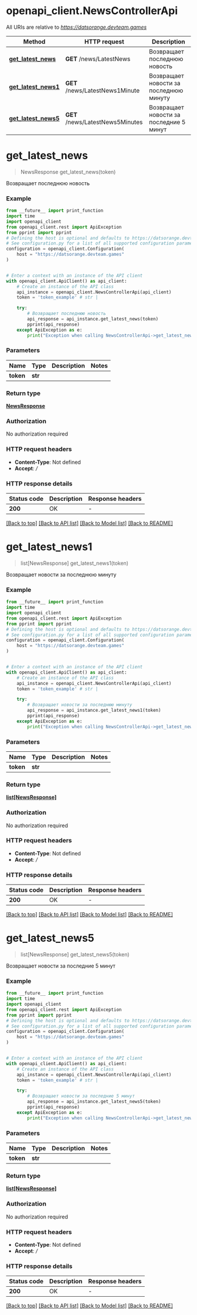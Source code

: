 # openapi_client.NewsControllerApi

All URIs are relative to *https://datsorange.devteam.games*

Method | HTTP request | Description
------------- | ------------- | -------------
[**get_latest_news**](NewsControllerApi.md#get_latest_news) | **GET** /news/LatestNews | Возвращает последнюю новость
[**get_latest_news1**](NewsControllerApi.md#get_latest_news1) | **GET** /news/LatestNews1Minute | Возвращает новости за последнюю минуту
[**get_latest_news5**](NewsControllerApi.md#get_latest_news5) | **GET** /news/LatestNews5Minutes | Возвращает новости за последние 5 минут


# **get_latest_news**
> NewsResponse get_latest_news(token)

Возвращает последнюю новость

### Example

```python
from __future__ import print_function
import time
import openapi_client
from openapi_client.rest import ApiException
from pprint import pprint
# Defining the host is optional and defaults to https://datsorange.devteam.games
# See configuration.py for a list of all supported configuration parameters.
configuration = openapi_client.Configuration(
    host = "https://datsorange.devteam.games"
)


# Enter a context with an instance of the API client
with openapi_client.ApiClient() as api_client:
    # Create an instance of the API class
    api_instance = openapi_client.NewsControllerApi(api_client)
    token = 'token_example' # str | 

    try:
        # Возвращает последнюю новость
        api_response = api_instance.get_latest_news(token)
        pprint(api_response)
    except ApiException as e:
        print("Exception when calling NewsControllerApi->get_latest_news: %s\n" % e)
```

### Parameters

Name | Type | Description  | Notes
------------- | ------------- | ------------- | -------------
 **token** | **str**|  | 

### Return type

[**NewsResponse**](NewsResponse.md)

### Authorization

No authorization required

### HTTP request headers

 - **Content-Type**: Not defined
 - **Accept**: */*

### HTTP response details
| Status code | Description | Response headers |
|-------------|-------------|------------------|
**200** | OK |  -  |

[[Back to top]](#) [[Back to API list]](../README.md#documentation-for-api-endpoints) [[Back to Model list]](../README.md#documentation-for-models) [[Back to README]](../README.md)

# **get_latest_news1**
> list[NewsResponse] get_latest_news1(token)

Возвращает новости за последнюю минуту

### Example

```python
from __future__ import print_function
import time
import openapi_client
from openapi_client.rest import ApiException
from pprint import pprint
# Defining the host is optional and defaults to https://datsorange.devteam.games
# See configuration.py for a list of all supported configuration parameters.
configuration = openapi_client.Configuration(
    host = "https://datsorange.devteam.games"
)


# Enter a context with an instance of the API client
with openapi_client.ApiClient() as api_client:
    # Create an instance of the API class
    api_instance = openapi_client.NewsControllerApi(api_client)
    token = 'token_example' # str | 

    try:
        # Возвращает новости за последнюю минуту
        api_response = api_instance.get_latest_news1(token)
        pprint(api_response)
    except ApiException as e:
        print("Exception when calling NewsControllerApi->get_latest_news1: %s\n" % e)
```

### Parameters

Name | Type | Description  | Notes
------------- | ------------- | ------------- | -------------
 **token** | **str**|  | 

### Return type

[**list[NewsResponse]**](NewsResponse.md)

### Authorization

No authorization required

### HTTP request headers

 - **Content-Type**: Not defined
 - **Accept**: */*

### HTTP response details
| Status code | Description | Response headers |
|-------------|-------------|------------------|
**200** | OK |  -  |

[[Back to top]](#) [[Back to API list]](../README.md#documentation-for-api-endpoints) [[Back to Model list]](../README.md#documentation-for-models) [[Back to README]](../README.md)

# **get_latest_news5**
> list[NewsResponse] get_latest_news5(token)

Возвращает новости за последние 5 минут

### Example

```python
from __future__ import print_function
import time
import openapi_client
from openapi_client.rest import ApiException
from pprint import pprint
# Defining the host is optional and defaults to https://datsorange.devteam.games
# See configuration.py for a list of all supported configuration parameters.
configuration = openapi_client.Configuration(
    host = "https://datsorange.devteam.games"
)


# Enter a context with an instance of the API client
with openapi_client.ApiClient() as api_client:
    # Create an instance of the API class
    api_instance = openapi_client.NewsControllerApi(api_client)
    token = 'token_example' # str | 

    try:
        # Возвращает новости за последние 5 минут
        api_response = api_instance.get_latest_news5(token)
        pprint(api_response)
    except ApiException as e:
        print("Exception when calling NewsControllerApi->get_latest_news5: %s\n" % e)
```

### Parameters

Name | Type | Description  | Notes
------------- | ------------- | ------------- | -------------
 **token** | **str**|  | 

### Return type

[**list[NewsResponse]**](NewsResponse.md)

### Authorization

No authorization required

### HTTP request headers

 - **Content-Type**: Not defined
 - **Accept**: */*

### HTTP response details
| Status code | Description | Response headers |
|-------------|-------------|------------------|
**200** | OK |  -  |

[[Back to top]](#) [[Back to API list]](../README.md#documentation-for-api-endpoints) [[Back to Model list]](../README.md#documentation-for-models) [[Back to README]](../README.md)

